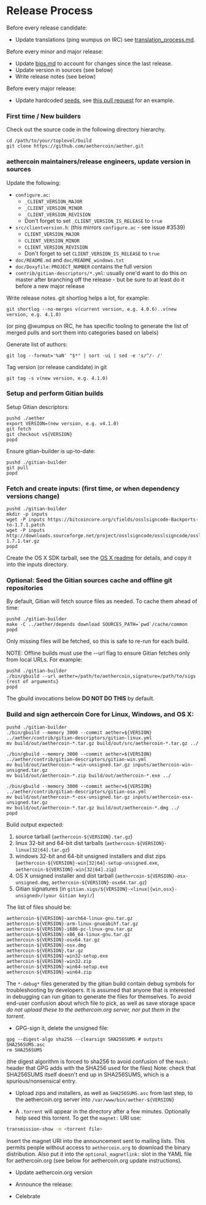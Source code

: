 Release Process
====================

Before every release candidate:

* Update translations (ping wumpus on IRC) see [translation_process.md](https://github.com/aethercoin/aethercoin/blob/master/doc/translation_process.md#synchronising-translations).

Before every minor and major release:

* Update [bips.md](bips.md) to account for changes since the last release.
* Update version in sources (see below)
* Write release notes (see below)

Before every major release:

* Update hardcoded [seeds](/contrib/seeds/README.md), see [this pull request](https://github.com/aethercoin/aethercoin/pull/7415) for an example.

### First time / New builders

Check out the source code in the following directory hierarchy.

    cd /path/to/your/toplevel/build
    git clone https://github.com/aethercoin/aether.git

### aethercoin maintainers/release engineers, update version in sources

Update the following:

- `configure.ac`:
    - `_CLIENT_VERSION_MAJOR`
    - `_CLIENT_VERSION_MINOR`
    - `_CLIENT_VERSION_REVISION`
    - Don't forget to set `_CLIENT_VERSION_IS_RELEASE` to `true`
- `src/clientversion.h`: (this mirrors `configure.ac` - see issue #3539)
    - `CLIENT_VERSION_MAJOR`
    - `CLIENT_VERSION_MINOR`
    - `CLIENT_VERSION_REVISION`
    - Don't forget to set `CLIENT_VERSION_IS_RELEASE` to `true`
- `doc/README.md` and `doc/README_windows.txt`
- `doc/Doxyfile`: `PROJECT_NUMBER` contains the full version
- `contrib/gitian-descriptors/*.yml`: usually one'd want to do this on master after branching off the release - but be sure to at least do it before a new major release

Write release notes. git shortlog helps a lot, for example:

    git shortlog --no-merges v(current version, e.g. 4.0.6)..v(new version, e.g. 4.1.0)

(or ping @wumpus on IRC, he has specific tooling to generate the list of merged pulls
and sort them into categories based on labels)

Generate list of authors:

    git log --format='%aN' "$*" | sort -ui | sed -e 's/^/- /'

Tag version (or release candidate) in git

    git tag -s v(new version, e.g. 4.1.0)

### Setup and perform Gitian builds

Setup Gitian descriptors:

    pushd ./aether
    export VERSION=(new version, e.g. v4.1.0)
    git fetch
    git checkout v${VERSION}
    popd

Ensure gitian-builder is up-to-date:

    pushd ./gitian-builder
    git pull
    popd

### Fetch and create inputs: (first time, or when dependency versions change)

    pushd ./gitian-builder
    mkdir -p inputs
    wget -P inputs https://bitcoincore.org/cfields/osslsigncode-Backports-to-1.7.1.patch
    wget -P inputs http://downloads.sourceforge.net/project/osslsigncode/osslsigncode/osslsigncode-1.7.1.tar.gz
    popd

Create the OS X SDK tarball, see the [OS X readme](README_osx.md) for details, and copy it into the inputs directory.

### Optional: Seed the Gitian sources cache and offline git repositories

By default, Gitian will fetch source files as needed. To cache them ahead of time:

    pushd ./gitian-builder
    make -C ../aether/depends download SOURCES_PATH=`pwd`/cache/common
    popd

Only missing files will be fetched, so this is safe to re-run for each build.

NOTE: Offline builds must use the --url flag to ensure Gitian fetches only from local URLs. For example:

    pushd ./gitian-builder
    ./bin/gbuild --url aether=/path/to/aethercoin,signature=/path/to/sigs {rest of arguments}
    popd

The gbuild invocations below <b>DO NOT DO THIS</b> by default.

### Build and sign aethercoin Core for Linux, Windows, and OS X:

    pushd ./gitian-builder
    ./bin/gbuild --memory 3000 --commit aether=${VERSION} ../aether/contrib/gitian-descriptors/gitian-linux.yml
    mv build/out/aethercoin-*.tar.gz build/out/src/aethercoin-*.tar.gz ../

    ./bin/gbuild --memory 3000 --commit aether=${VERSION} ../aether/contrib/gitian-descriptors/gitian-win.yml
    mv build/out/aethercoin-*-win-unsigned.tar.gz inputs/aethercoin-win-unsigned.tar.gz
    mv build/out/aethercoin-*.zip build/out/aethercoin-*.exe ../

    ./bin/gbuild --memory 3000 --commit aether=${VERSION} ../aether/contrib/gitian-descriptors/gitian-osx.yml
    mv build/out/aethercoin-*-osx-unsigned.tar.gz inputs/aethercoin-osx-unsigned.tar.gz
    mv build/out/aethercoin-*.tar.gz build/out/aethercoin-*.dmg ../
    popd

Build output expected:

  1. source tarball (`aethercoin-${VERSION}.tar.gz`)
  2. linux 32-bit and 64-bit dist tarballs (`aethercoin-${VERSION}-linux[32|64].tar.gz`)
  3. windows 32-bit and 64-bit unsigned installers and dist zips (`aethercoin-${VERSION}-win[32|64]-setup-unsigned.exe`, `aethercoin-${VERSION}-win[32|64].zip`)
  4. OS X unsigned installer and dist tarball (`aethercoin-${VERSION}-osx-unsigned.dmg`, `aethercoin-${VERSION}-osx64.tar.gz`)
  5. Gitian signatures (in `gitian.sigs/${VERSION}-<linux|{win,osx}-unsigned>/(your Gitian key)/`)


The list of files should be:
```
aethercoin-${VERSION}-aarch64-linux-gnu.tar.gz
aethercoin-${VERSION}-arm-linux-gnueabihf.tar.gz
aethercoin-${VERSION}-i686-pc-linux-gnu.tar.gz
aethercoin-${VERSION}-x86_64-linux-gnu.tar.gz
aethercoin-${VERSION}-osx64.tar.gz
aethercoin-${VERSION}-osx.dmg
aethercoin-${VERSION}.tar.gz
aethercoin-${VERSION}-win32-setup.exe
aethercoin-${VERSION}-win32.zip
aethercoin-${VERSION}-win64-setup.exe
aethercoin-${VERSION}-win64.zip
```
The `*-debug*` files generated by the gitian build contain debug symbols
for troubleshooting by developers. It is assumed that anyone that is interested
in debugging can run gitian to generate the files for themselves. To avoid
end-user confusion about which file to pick, as well as save storage
space *do not upload these to the aethercoin.org server, nor put them in the torrent*.

- GPG-sign it, delete the unsigned file:
```
gpg --digest-algo sha256 --clearsign SHA256SUMS # outputs SHA256SUMS.asc
rm SHA256SUMS
```
(the digest algorithm is forced to sha256 to avoid confusion of the `Hash:` header that GPG adds with the SHA256 used for the files)
Note: check that SHA256SUMS itself doesn't end up in SHA256SUMS, which is a spurious/nonsensical entry.

- Upload zips and installers, as well as `SHA256SUMS.asc` from last step, to the aethercoin.org server
  into `/var/www/bin/aether-${VERSION}`

- A `.torrent` will appear in the directory after a few minutes. Optionally help seed this torrent. To get the `magnet:` URI use:
```bash
transmission-show -m <torrent file>
```
Insert the magnet URI into the announcement sent to mailing lists. This permits
people without access to `aethercoin.org` to download the binary distribution.
Also put it into the `optional_magnetlink:` slot in the YAML file for
aethercoin.org (see below for aethercoin.org update instructions).

- Update aethercoin.org version

- Announce the release:

- Celebrate
